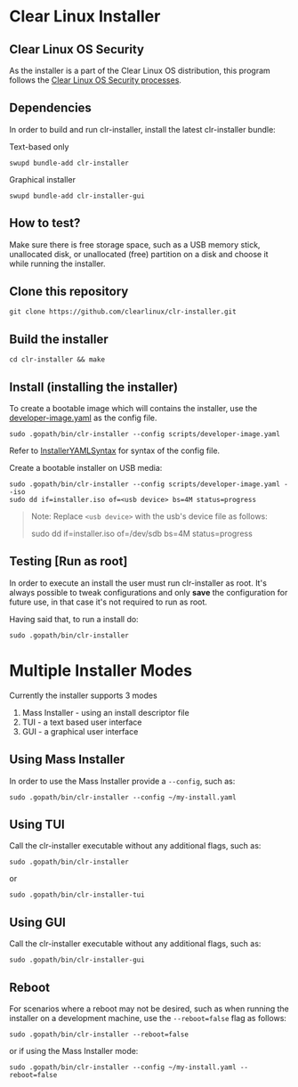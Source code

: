 # Clear Linux Installer

## Clear Linux OS Security
As the installer is a part of the Clear Linux OS distribution, this program follows the [Clear Linux OS Security processes](https://clearlinux.org/documentation/clear-linux/concepts/security).

## Dependencies
In order to build and run clr-installer, install the latest clr-installer bundle:

Text-based only
```
swupd bundle-add clr-installer
```

Graphical installer
```
swupd bundle-add clr-installer-gui
```

## How to test?
Make sure there is free storage space, such as a USB memory stick, unallocated disk, or unallocated (free) partition on a disk and choose it while running the installer.

## Clone this repository

```
git clone https://github.com/clearlinux/clr-installer.git
```

## Build the installer

```
cd clr-installer && make
```

## Install (installing the installer)

To create a bootable image which will contains the installer, use the [developer-image.yaml](../master/scripts/developer-image.yaml) as the config file.
```
sudo .gopath/bin/clr-installer --config scripts/developer-image.yaml
```
Refer to [InstallerYAMLSyntax](../master/scripts/InstallerYAMLSyntax.md) for syntax of the config file.

Create a bootable installer on USB media:
```
sudo .gopath/bin/clr-installer --config scripts/developer-image.yaml --iso
sudo dd if=installer.iso of=<usb device> bs=4M status=progress
```

> Note: Replace ```<usb device>``` with the usb's device file as follows:
>
> sudo dd if=installer.iso of=/dev/sdb bs=4M status=progress
>

## Testing [Run as root]

In order to execute an install the user must run clr-installer as root. It's always possible to tweak configurations and only __save__ the configuration for future use, in that case it's not required to run as root.

Having said that, to run a install do:

```
sudo .gopath/bin/clr-installer
```

# Multiple Installer Modes
Currently the installer supports 3 modes
1. Mass Installer - using an install descriptor file
2. TUI - a text based user interface
3. GUI - a graphical user interface

## Using Mass Installer
In order to use the Mass Installer provide a ```--config```, such as:

```
sudo .gopath/bin/clr-installer --config ~/my-install.yaml
```

## Using TUI
Call the clr-installer executable without any additional flags, such as:

```
sudo .gopath/bin/clr-installer
```
or
```
sudo .gopath/bin/clr-installer-tui
```


## Using GUI
Call the clr-installer executable without any additional flags, such as:

```
sudo .gopath/bin/clr-installer-gui
```

## Reboot
For scenarios where a reboot may not be desired, such as when running the installer on a development machine, use the ```--reboot=false``` flag as follows:

```
sudo .gopath/bin/clr-installer --reboot=false
```

or if using the Mass Installer mode:

```
sudo .gopath/bin/clr-installer --config ~/my-install.yaml --reboot=false
```

